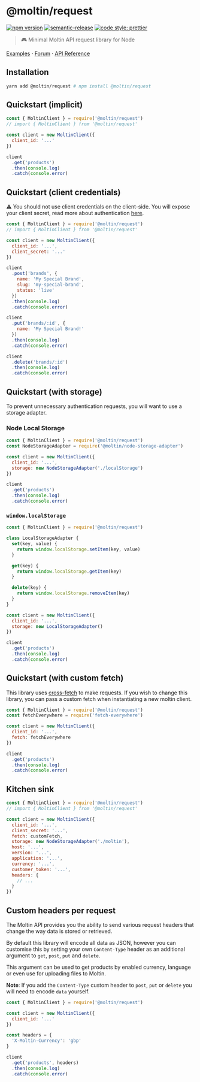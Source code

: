 # @moltin/request

[![npm version](https://img.shields.io/npm/v/@moltin/request.svg)](https://www.npmjs.com/package/@moltin/request) [![semantic-release](https://img.shields.io/badge/%20%20%F0%9F%93%A6%F0%9F%9A%80-semantic--release-e10079.svg)](https://github.com/semantic-release/semantic-release) [![code style: prettier](https://img.shields.io/badge/code_style-prettier-ff69b4.svg?style=flat-square)](https://github.com/prettier/prettier)

> 🎮 Minimal Moltin API request library for Node

[Examples](https://github.com/moltin/examples) &middot; [Forum](https://spectrum.chat/moltin) &middot; [API Reference](https://docs.moltin.com/api)

## Installation

```bash
yarn add @moltin/request # npm install @moltin/request
```

## Quickstart (implicit)

```js
const { MoltinClient } = require('@moltin/request')
// import { MoltinClient } from '@moltin/request'

const client = new MoltinClient({
  client_id: '...'
})

client
  .get('products')
  .then(console.log)
  .catch(console.error)
```

## Quickstart (client credentials)

⚠️ You should not use client credentials on the client-side. You will expose your client secret, read more about authentication [here](https://docs.moltin.com/basics/authentication).

```js
const { MoltinClient } = require('@moltin/request')
// import { MoltinClient } from '@moltin/request'

const client = new MoltinClient({
  client_id: '...',
  client_secret: '...'
})

client
  .post('brands', {
    name: 'My Special Brand',
    slug: 'my-special-brand',
    status: 'live'
  })
  .then(console.log)
  .catch(console.error)

client
  .put('brands/:id', {
    name: 'My Special Brand!'
  })
  .then(console.log)
  .catch(console.error)

client
  .delete('brands/:id')
  .then(console.log)
  .catch(console.error)
```

## Quickstart (with storage)

To prevent unnecessary authentication requests, you will want to use a storage adapter.

### Node Local Storage

```js
const { MoltinClient } = require('@moltin/request')
const NodeStorageAdapter = require('@moltin/node-storage-adapter')

const client = new MoltinClient({
  client_id: '...',
  storage: new NodeStorageAdapter('./localStorage')
})

client
  .get('products')
  .then(console.log)
  .catch(console.error)
```

### `window.localStorage`

```js
const { MoltinClient } = require('@moltin/request')

class LocalStorageAdapter {
  set(key, value) {
    return window.localStorage.setItem(key, value)
  }

  get(key) {
    return window.localStorage.getItem(key)
  }

  delete(key) {
    return window.localStorage.removeItem(key)
  }
}

const client = new MoltinClient({
  client_id: '...',
  storage: new LocalStorageAdapter()
})

client
  .get('products')
  .then(console.log)
  .catch(console.error)
```

## Quickstart (with custom fetch)

This library uses [cross-fetch](https://github.com/lquixada/cross-fetch) to make requests. If you wish to change this library, you can pass a custom fetch when instantiating a new moltin client.

```js
const { MoltinClient } = require('@moltin/request')
const fetchEverywhere = require('fetch-everywhere')

const client = new MoltinClient({
  client_id: '...',
  fetch: fetchEverywhere
})

client
  .get('products')
  .then(console.log)
  .catch(console.error)
```

## Kitchen sink

```js
const { MoltinClient } = require('@moltin/request')
// import { MoltinClient } from '@moltin/request'

const client = new MoltinClient({
  client_id: '...',
  client_secret: '...',
  fetch: customFetch,
  storage: new NodeStorageAdapter('./moltin'),
  host: '...',
  version: '...',
  application: '...',
  currency: '...',
  customer_token: '...',
  headers: {
    // ...
  }
})
```

## Custom headers per request

The Moltin API provides you the ability to send various request headers that change the way data is stored or retrieved.

By default this library will encode all data as JSON, however you can customise this by setting your own `Content-Type` header as an additional argument to `get`, `post`, `put` and `delete`.

This argument can be used to get products by enabled currency, language or even use for uploading files to Moltin.

**Note**: If you add the `Content-Type` custom header to `post`, `put` or `delete` you will need to encode `data` yourself.

```js
const { MoltinClient } = require('@moltin/request')

const client = new MoltinClient({
  client_id: '...'
})

const headers = {
  'X-Moltin-Currency': 'gbp'
}

client
  .get('products', headers)
  .then(console.log)
  .catch(console.error)
```
